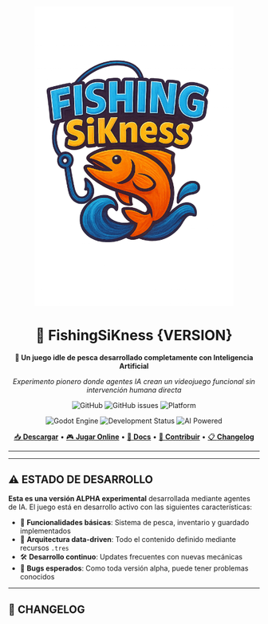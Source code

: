 <div align="center">

<img src="docs/images/logo.png" alt="FishingSiKness Logo" width="400" />

# 🎣 FishingSiKness {VERSION}

**🤖 Un juego idle de pesca desarrollado completamente con Inteligencia Artificial**

*Experimento pionero donde agentes IA crean un videojuego funcional sin intervención humana directa*

![GitHub](https://img.shields.io/github/license/Kavalieri/FishingSiKness?style=for-the-badge)
![GitHub issues](https://img.shields.io/github/issues/Kavalieri/FishingSiKness?style=for-the-badge)
![Platform](https://img.shields.io/badge/Platform-Windows%20|%20Android%20|%20Web-lightgrey?style=for-the-badge)

![Godot Engine](https://img.shields.io/badge/Godot-4.4.1-blue?style=flat-square&logo=godot-engine&logoColor=white)
![Development Status](https://img.shields.io/badge/Status-Alpha-orange?style=flat-square)
![AI Powered](https://img.shields.io/badge/AI%20Powered-100%25-purple?style=flat-square)

[📥 **Descargar**](https://github.com/Kavalieri/FishingSiKness/releases/latest) • [🎮 **Jugar Online**](https://fishingsikness.vercel.app/) • [📖 **Docs**](#-documentación) • [🤝 **Contribuir**](CONTRIBUTING.md) • [📋 **Changelog**](CHANGELOG.md)

---

</div>

---

## ⚠️ **ESTADO DE DESARROLLO**

**Esta es una versión ALPHA experimental** desarrollada mediante agentes de IA. El juego está en desarrollo activo con las siguientes características:

- 🔬 **Funcionalidades básicas**: Sistema de pesca, inventario y guardado implementados
- 🎯 **Arquitectura data-driven**: Todo el contenido definido mediante recursos `.tres`
- 🛠️ **Desarrollo continuo**: Updates frecuentes con nuevas mecánicas
- 🐛 **Bugs esperados**: Como toda versión alpha, puede tener problemas conocidos

---

## 🚀 **CHANGELOG**
